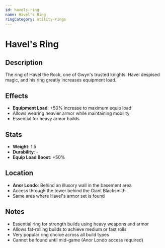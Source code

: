 ```yaml
---
id: havels-ring
name: Havel's Ring
ringCategory: utility-rings
---
```


# Havel's Ring

## Description
The ring of Havel the Rock, one of Gwyn's trusted knights. Havel despised magic, and his ring greatly increases equipment load.

## Effects
- **Equipment Load**: +50% increase to maximum equip load
- Allows wearing heavier armor while maintaining mobility
- Essential for heavy armor builds

## Stats
- **Weight**: 1.5
- **Durability**: -
- **Equip Load Boost**: +50%

## Location
- **Anor Londo**: Behind an illusory wall in the basement area
- Access through the tower behind the Giant Blacksmith
- Same area where Havel's armor set is found

## Notes
- Essential ring for strength builds using heavy weapons and armor
- Allows fat-rolling builds to achieve medium or fast rolls
- Very popular ring choice across all build types
- Cannot be found until mid-game (Anor Londo access required)